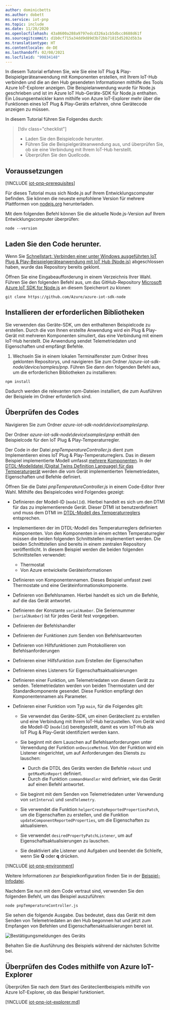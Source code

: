 ```yaml
---
author: dominicbetts
ms.author: dobett
ms.service: iot-pnp
ms.topic: include
ms.date: 11/20/2020
ms.openlocfilehash: 43a8600a288a9797edcd326a1cb5dbcc8688d61f
ms.sourcegitcommit: d1b0cf715a34dd9d89d3b72bb71815d5202d5b3a
ms.translationtype: HT
ms.contentlocale: de-DE
ms.lasthandoff: 02/08/2021
ms.locfileid: "99834148"
---
```

In diesem Tutorial erfahren Sie, wie Sie eine IoT Plug & Play-Beispielgeräteanwendung mit Komponenten erstellen, mit Ihrem IoT-Hub verbinden und die an den Hub gesendeten Informationen mithilfe des Tools Azure IoT-Explorer anzeigen. Die Beispielanwendung wurde für Node.js geschrieben und ist im Azure IoT Hub-Geräte-SDK für Node.js enthalten. Ein Lösungsentwickler kann mithilfe von Azure IoT-Explorer mehr über die Funktionen eines IoT Plug & Play-Geräts erfahren, ohne Gerätecode anzeigen zu müssen.

In diesem Tutorial führen Sie Folgendes durch:

> [!div class="checklist"]
> * Laden Sie den Beispielcode herunter.
> * Führen Sie die Beispielgeräteanwendung aus, und überprüfen Sie, ob sie eine Verbindung mit Ihrem IoT-Hub herstellt.
> * Überprüfen Sie den Quellcode.

## <a name="prerequisites"></a>Voraussetzungen

[!INCLUDE [iot-pnp-prerequisites](iot-pnp-prerequisites.md)]

Für dieses Tutorial muss sich Node.js auf Ihrem Entwicklungscomputer befinden. Sie können die neueste empfohlene Version für mehrere Plattformen von [nodejs.org](https://nodejs.org) herunterladen.

Mit dem folgenden Befehl können Sie die aktuelle Node.js-Version auf Ihrem Entwicklungscomputer überprüfen:

```cmd/sh
node --version
```

## <a name="download-the-code"></a>Laden Sie den Code herunter.

Wenn Sie [Schnellstart: Verbinden einer unter Windows ausgeführten IoT Plug & Play-Beispielgeräteanwendung mit IoT Hub (Node.js)](../articles/iot-pnp/quickstart-connect-device.md) abgeschlossen haben, wurde das Repository bereits geklont.

Öffnen Sie eine Eingabeaufforderung in einem Verzeichnis Ihrer Wahl. Führen Sie den folgenden Befehl aus, um das GitHub-Repository [Microsoft Azure IoT SDK for Node.js](https://github.com/Azure/azure-iot-sdk-node) an diesem Speicherort zu klonen:

```cmd/sh
git clone https://github.com/Azure/azure-iot-sdk-node
```

## <a name="install-required-libraries"></a>Installieren der erforderlichen Bibliotheken

Sie verwenden das Geräte-SDK, um den enthaltenen Beispielcode zu erstellen. Durch die von Ihnen erstellte Anwendung wird ein Plug & Play-Gerät mit mehreren Komponenten simuliert, das eine Verbindung mit einem IoT-Hub herstellt. Die Anwendung sendet Telemetriedaten und Eigenschaften und empfängt Befehle.

1. Wechseln Sie in einem lokalen Terminalfenster zum Ordner Ihres geklonten Repositorys, und navigieren Sie zum Ordner */azure-iot-sdk-node/device/samples/pnp*. Führen Sie dann den folgenden Befehl aus, um die erforderlichen Bibliotheken zu installieren:

```cmd/sh
npm install
```

Dadurch werden die relevanten npm-Dateien installiert, die zum Ausführen der Beispiele im Ordner erforderlich sind.

## <a name="review-the-code"></a>Überprüfen des Codes

Navigieren Sie zum Ordner *azure-iot-sdk-node\device\samples\pnp*.

Der Ordner *azure-iot-sdk-node\device\samples\pnp* enthält den Beispielcode für den IoT Plug & Play-Temperaturregler.

Der Code in der Datei *pnpTemperatureController.js* dient zum Implementieren eines IoT Plug & Play-Temperaturreglers. Das in diesem Beispiel implementierte Modell umfasst [mehrere Komponenten](../articles/iot-pnp/concepts-components.md). In der [DTDL-Modelldatei (Digital Twins Definition Language) für das Temperaturgerät](https://github.com/Azure/opendigitaltwins-dtdl/blob/master/DTDL/v2/samples/TemperatureController.json) werden die vom Gerät implementierten Telemetriedaten, Eigenschaften und Befehle definiert.

Öffnen Sie die Datei *pnpTemperatureController.js* in einem Code-Editor Ihrer Wahl. Mithilfe des Beispielcodes wird Folgendes gezeigt:

- Definieren der Modell-ID (`modelId`). Hierbei handelt es sich um den DTMI für das zu implementierende Gerät. Dieser DTMI ist benutzerdefiniert und muss dem DTMI im [DTDL-Modell des Temperaturreglers](https://github.com/Azure/opendigitaltwins-dtdl/blob/master/DTDL/v2/samples/TemperatureController.json) entsprechen.

- Implementieren der im DTDL-Modell des Temperaturreglers definierten Komponenten. Von den Komponenten in einem echten Temperaturregler müssen die beiden folgenden Schnittstellen implementiert werden. Die beiden Schnittstellen sind bereits in einem zentralen Repository veröffentlicht. In diesem Beispiel werden die beiden folgenden Schnittstellen verwendet:

  - Thermostat
  - Von Azure entwickelte Geräteinformationen

- Definieren von Komponentennamen. Dieses Beispiel umfasst zwei Thermostate und eine Geräteinformationskomponente.

- Definieren von Befehlsnamen. Hierbei handelt es sich um die Befehle, auf die das Gerät antwortet.

- Definieren der Konstante `serialNumber`. Die Seriennummer (`serialNumber`) ist für jedes Gerät fest vorgegeben.

- Definieren der Befehlshandler

- Definieren der Funktionen zum Senden von Befehlsantworten

- Definieren von Hilfsfunktionen zum Protokollieren von Befehlsanforderungen

- Definieren einer Hilfsfunktion zum Erstellen der Eigenschaften

- Definieren eines Listeners für Eigenschaftsaktualisierungen

- Definieren einer Funktion, um Telemetriedaten von diesem Gerät zu senden. Telemetriedaten werden von beiden Thermostaten und der Standardkomponente gesendet. Diese Funktion empfängt den Komponentennamen als Parameter.

- Definieren einer Funktion vom Typ `main`, für die Folgendes gilt:

  - Sie verwendet das Geräte-SDK, um einen Geräteclient zu erstellen und eine Verbindung mit Ihrem IoT-Hub herzustellen. Vom Gerät wird die Modell-ID (`modelId`) bereitgestellt, damit es vom IoT-Hub als IoT Plug & Play-Gerät identifiziert werden kann.

  - Sie beginnt mit dem Lauschen auf Befehlsanforderungen unter Verwendung der Funktion `onDeviceMethod`. Von der Funktion wird ein Listener eingerichtet, um auf Anforderungen des Diensts zu lauschen:

    - Durch die DTDL des Geräts werden die Befehle `reboot` und `getMaxMinReport` definiert.
    - Durch die Funktion `commandHandler` wird definiert, wie das Gerät auf einen Befehl antwortet.

  - Sie beginnt mit dem Senden von Telemetriedaten unter Verwendung von `setInterval` und `sendTelemetry`.

  - Sie verwendet die Funktion `helperCreateReportedPropertiesPatch`, um die Eigenschaften zu erstellen, und die Funktion `updateComponentReportedProperties`, um die Eigenschaften zu aktualisieren.

  - Sie verwendet `desiredPropertyPatchListener`, um auf Eigenschaftsaktualisierungen zu lauschen.

  - Sie deaktiviert alle Listener und Aufgaben und beendet die Schleife, wenn Sie **Q** oder **q** drücken.

[!INCLUDE [iot-pnp-environment](iot-pnp-environment.md)]

Weitere Informationen zur Beispielkonfiguration finden Sie in der [Beispiel-Infodatei](https://github.com/Azure/azure-iot-sdk-node/blob/master/device/samples/pnp/readme.md).

Nachdem Sie nun mit dem Code vertraut sind, verwenden Sie den folgenden Befehl, um das Beispiel auszuführen:

```cmd\sh
node pnpTemperatureController.js
```

Sie sehen die folgende Ausgabe. Das bedeutet, dass das Gerät mit dem Senden von Telemetriedaten an den Hub begonnen hat und jetzt zum Empfangen von Befehlen und Eigenschaftenaktualisierungen bereit ist.

![Bestätigungsmeldungen des Geräts](media/iot-pnp-multiple-components-node/multiple-component.png)

Behalten Sie die Ausführung des Beispiels während der nächsten Schritte bei.

## <a name="use-azure-iot-explorer-to-validate-the-code"></a>Überprüfen des Codes mithilfe von Azure IoT-Explorer

Überprüfen Sie nach dem Start des Geräteclientbeispiels mithilfe von Azure IoT-Explorer, ob das Beispiel funktioniert.

[!INCLUDE [iot-pnp-iot-explorer.md](iot-pnp-iot-explorer.md)]
